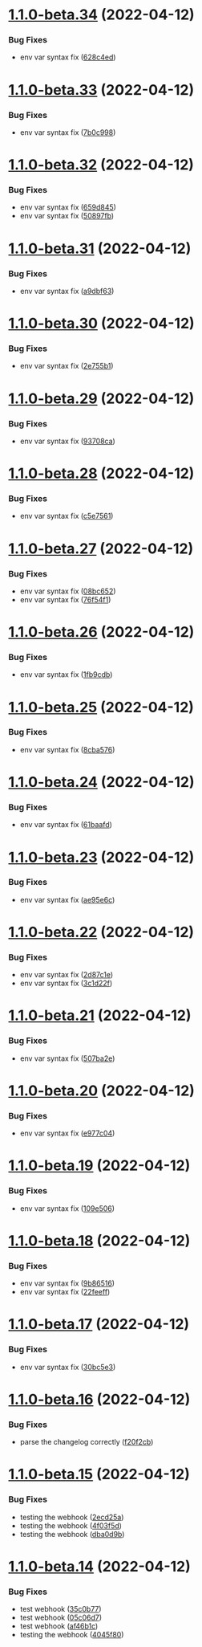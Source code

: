 # [1.1.0-beta.34](https://github.com/ryanpag3/guac-bot/compare/v1.1.0-beta.33...v1.1.0-beta.34) (2022-04-12)


### Bug Fixes

* env var syntax fix ([628c4ed](https://github.com/ryanpag3/guac-bot/commit/628c4ed838ac82bcaaa0d2ce14e51dd59118c861))

# [1.1.0-beta.33](https://github.com/ryanpag3/guac-bot/compare/v1.1.0-beta.32...v1.1.0-beta.33) (2022-04-12)


### Bug Fixes

* env var syntax fix ([7b0c998](https://github.com/ryanpag3/guac-bot/commit/7b0c99807f8937dd9699e4e5ce4eeac311adfbac))

# [1.1.0-beta.32](https://github.com/ryanpag3/guac-bot/compare/v1.1.0-beta.31...v1.1.0-beta.32) (2022-04-12)


### Bug Fixes

* env var syntax fix ([659d845](https://github.com/ryanpag3/guac-bot/commit/659d8450714a9ddde9c15315fae1a25f35e160aa))
* env var syntax fix ([50897fb](https://github.com/ryanpag3/guac-bot/commit/50897fb9fa3943b2e1069ec830a28419630b642f))

# [1.1.0-beta.31](https://github.com/ryanpag3/guac-bot/compare/v1.1.0-beta.30...v1.1.0-beta.31) (2022-04-12)


### Bug Fixes

* env var syntax fix ([a9dbf63](https://github.com/ryanpag3/guac-bot/commit/a9dbf63c50f51fbe0fcb390f3a791ff12e640d74))

# [1.1.0-beta.30](https://github.com/ryanpag3/guac-bot/compare/v1.1.0-beta.29...v1.1.0-beta.30) (2022-04-12)


### Bug Fixes

* env var syntax fix ([2e755b1](https://github.com/ryanpag3/guac-bot/commit/2e755b10a9050272751ce666c72e101d3a95f28b))

# [1.1.0-beta.29](https://github.com/ryanpag3/guac-bot/compare/v1.1.0-beta.28...v1.1.0-beta.29) (2022-04-12)


### Bug Fixes

* env var syntax fix ([93708ca](https://github.com/ryanpag3/guac-bot/commit/93708ca6b41cd60bdc141503143065d966878525))

# [1.1.0-beta.28](https://github.com/ryanpag3/guac-bot/compare/v1.1.0-beta.27...v1.1.0-beta.28) (2022-04-12)


### Bug Fixes

* env var syntax fix ([c5e7561](https://github.com/ryanpag3/guac-bot/commit/c5e7561920fcf74cc6cf8647830fde8eefa68156))

# [1.1.0-beta.27](https://github.com/ryanpag3/guac-bot/compare/v1.1.0-beta.26...v1.1.0-beta.27) (2022-04-12)


### Bug Fixes

* env var syntax fix ([08bc652](https://github.com/ryanpag3/guac-bot/commit/08bc65265b61712043abd283eb906d13f2f923f2))
* env var syntax fix ([76f54f1](https://github.com/ryanpag3/guac-bot/commit/76f54f1c8e7749ff2960aa3ecd2acc9197776914))

# [1.1.0-beta.26](https://github.com/ryanpag3/guac-bot/compare/v1.1.0-beta.25...v1.1.0-beta.26) (2022-04-12)


### Bug Fixes

* env var syntax fix ([1fb9cdb](https://github.com/ryanpag3/guac-bot/commit/1fb9cdb5314f709128b71154dd4824efd637f1ac))

# [1.1.0-beta.25](https://github.com/ryanpag3/guac-bot/compare/v1.1.0-beta.24...v1.1.0-beta.25) (2022-04-12)


### Bug Fixes

* env var syntax fix ([8cba576](https://github.com/ryanpag3/guac-bot/commit/8cba576198fe486bf93e2664a4bc49e9f1e72d14))

# [1.1.0-beta.24](https://github.com/ryanpag3/guac-bot/compare/v1.1.0-beta.23...v1.1.0-beta.24) (2022-04-12)


### Bug Fixes

* env var syntax fix ([61baafd](https://github.com/ryanpag3/guac-bot/commit/61baafd8f025cabfcab733802eaec8ad6657e912))

# [1.1.0-beta.23](https://github.com/ryanpag3/guac-bot/compare/v1.1.0-beta.22...v1.1.0-beta.23) (2022-04-12)


### Bug Fixes

* env var syntax fix ([ae95e6c](https://github.com/ryanpag3/guac-bot/commit/ae95e6ca1a95aa0317100389a513153b1e510188))

# [1.1.0-beta.22](https://github.com/ryanpag3/guac-bot/compare/v1.1.0-beta.21...v1.1.0-beta.22) (2022-04-12)


### Bug Fixes

* env var syntax fix ([2d87c1e](https://github.com/ryanpag3/guac-bot/commit/2d87c1e71c7cb416979c48c4eb8c52cab44de02a))
* env var syntax fix ([3c1d22f](https://github.com/ryanpag3/guac-bot/commit/3c1d22f0efce38a058a638025dd781731c6e7f5f))

# [1.1.0-beta.21](https://github.com/ryanpag3/guac-bot/compare/v1.1.0-beta.20...v1.1.0-beta.21) (2022-04-12)


### Bug Fixes

* env var syntax fix ([507ba2e](https://github.com/ryanpag3/guac-bot/commit/507ba2e55195fa717f23bc4f06f5489ba387d917))

# [1.1.0-beta.20](https://github.com/ryanpag3/guac-bot/compare/v1.1.0-beta.19...v1.1.0-beta.20) (2022-04-12)


### Bug Fixes

* env var syntax fix ([e977c04](https://github.com/ryanpag3/guac-bot/commit/e977c04127e715d1cf8380305c9f0b2fc93017cd))

# [1.1.0-beta.19](https://github.com/ryanpag3/guac-bot/compare/v1.1.0-beta.18...v1.1.0-beta.19) (2022-04-12)


### Bug Fixes

* env var syntax fix ([109e506](https://github.com/ryanpag3/guac-bot/commit/109e506b2ae1019ecb4e375994774bc5c6c5eff5))

# [1.1.0-beta.18](https://github.com/ryanpag3/guac-bot/compare/v1.1.0-beta.17...v1.1.0-beta.18) (2022-04-12)


### Bug Fixes

* env var syntax fix ([9b86516](https://github.com/ryanpag3/guac-bot/commit/9b86516095802df2a790b474f5628d35923b9e9e))
* env var syntax fix ([22feeff](https://github.com/ryanpag3/guac-bot/commit/22feeffae3094de89941eaab45016dc6aad8883e))

# [1.1.0-beta.17](https://github.com/ryanpag3/guac-bot/compare/v1.1.0-beta.16...v1.1.0-beta.17) (2022-04-12)


### Bug Fixes

* env var syntax fix ([30bc5e3](https://github.com/ryanpag3/guac-bot/commit/30bc5e303596a1790bbec43a230f7cf694e9bc67))

# [1.1.0-beta.16](https://github.com/ryanpag3/guac-bot/compare/v1.1.0-beta.15...v1.1.0-beta.16) (2022-04-12)


### Bug Fixes

* parse the changelog correctly ([f20f2cb](https://github.com/ryanpag3/guac-bot/commit/f20f2cb324f349f630933b8ea2882d0dab3e58cd))

# [1.1.0-beta.15](https://github.com/ryanpag3/guac-bot/compare/v1.1.0-beta.14...v1.1.0-beta.15) (2022-04-12)


### Bug Fixes

* testing the webhook ([2ecd25a](https://github.com/ryanpag3/guac-bot/commit/2ecd25ac253084f49abd70a75c50955f77cc6453))
* testing the webhook ([4f03f5d](https://github.com/ryanpag3/guac-bot/commit/4f03f5da160daf5d6c1251658e8d9f660b13065a))
* testing the webhook ([dba0d9b](https://github.com/ryanpag3/guac-bot/commit/dba0d9b8062103dd9264a8a68d1f7bd8d3e3a9ed))

# [1.1.0-beta.14](https://github.com/ryanpag3/guac-bot/compare/v1.1.0-beta.13...v1.1.0-beta.14) (2022-04-12)


### Bug Fixes

* test webhook ([35c0b77](https://github.com/ryanpag3/guac-bot/commit/35c0b77282b5a9ff193cc50c738887a101d9ce70))
* test webhook ([05c06d7](https://github.com/ryanpag3/guac-bot/commit/05c06d763e5c10744501beff7fd5f46b607d9af9))
* test webhook ([af46b1c](https://github.com/ryanpag3/guac-bot/commit/af46b1c2285e461a84a96139d09e01ff89c9e727))
* testing the webhook ([4045f80](https://github.com/ryanpag3/guac-bot/commit/4045f80fff83536edc9955086bb4e1715774a7c5))
